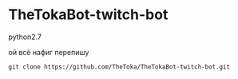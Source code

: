 # TheTokaBot-twitch-bot

python2.7

ой всё нафиг перепишу


    git clone https://github.com/TheToka/TheTokaBot-twitch-bot.git
